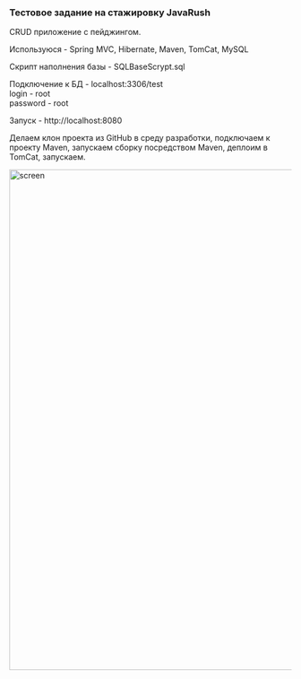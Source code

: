 ### Тестовое задание на стажировку JavaRush

CRUD приложение с пейджингом.

Используюся - Spring MVC, Hibernate, Maven, TomCat, MySQL

Скрипт наполнения базы - SQLBaseScrypt.sql

Подключение к БД - localhost:3306/test  
login - root  
password - root

Запуск -  http://localhost:8080     

Делаем клон проекта из GitHub в среду разработки, подключаем к проекту Maven, запускаем сборку посредством Maven, деплоим в TomCat, запускаем. 


<img width="893" alt="screen" src="https://user-images.githubusercontent.com/25206589/29909211-7ae7b084-8e2d-11e7-93c9-5dbc692ec949.png">

